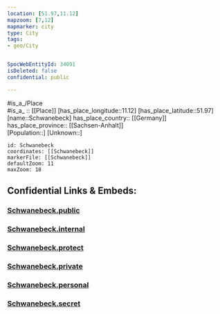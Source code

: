 ```yaml
---
location: [51.97,11.12] 
mapzoom: [7,12] 
mapmarker: city 
type: City
tags:
- geo/City


SpocWebEntityId: 34091
isDeleted: false
confidential: public

---
```

#is_a_/Place  
#is_a_ :: [[Place]] 
[has_place_longitude::11.12] 
[has_place_latitude::51.97] 
[name::Schwanebeck] 
has_place_country:: [[Germany]]  
has_place_province:: [[Sachsen-Anhalt]]  
[Population::] 
[Unknown::] 


```leaflet
id: Schwanebeck
coordinates: [[Schwanebeck]] 
markerFile: [[Schwanebeck]] 
defaultZoom: 11 
maxZoom: 18
```


## Confidential Links & Embeds: 

### [Schwanebeck.public](/_public/\Earth\Continent\Europe\Europe~Central\Germany\Germany~East\Sachsen-Anhalt\counties~SA\Harz\cities~Harz\Vorharz\CitySchwanebeck.public.md) 

### [Schwanebeck.internal](/_internal/\Earth\Continent\Europe\Europe~Central\Germany\Germany~East\Sachsen-Anhalt\counties~SA\Harz\cities~Harz\Vorharz\CitySchwanebeck.internal.md) 

### [Schwanebeck.protect](/_protect/\Earth\Continent\Europe\Europe~Central\Germany\Germany~East\Sachsen-Anhalt\counties~SA\Harz\cities~Harz\Vorharz\CitySchwanebeck.protect.md) 

### [Schwanebeck.private](/_private/\Earth\Continent\Europe\Europe~Central\Germany\Germany~East\Sachsen-Anhalt\counties~SA\Harz\cities~Harz\Vorharz\CitySchwanebeck.private.md) 

### [Schwanebeck.personal](/_personal/\Earth\Continent\Europe\Europe~Central\Germany\Germany~East\Sachsen-Anhalt\counties~SA\Harz\cities~Harz\Vorharz\CitySchwanebeck.personal.md) 

### [Schwanebeck.secret](/_secret/\Earth\Continent\Europe\Europe~Central\Germany\Germany~East\Sachsen-Anhalt\counties~SA\Harz\cities~Harz\Vorharz\CitySchwanebeck.secret.md)

